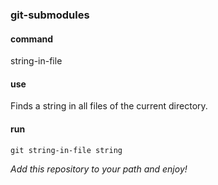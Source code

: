 ### git-submodules

#### command
string-in-file

#### use
Finds a string in all files of the current directory.

#### run

    git string-in-file string

*Add this repository to your path and enjoy!*
